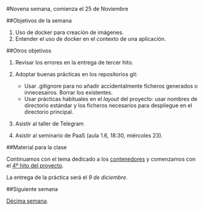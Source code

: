 #Novena semana, comienza el 25 de Noviembre

##Objetivos de la semana

1. Uso de docker para creación de imágenes.
2. Entender el uso de docker en el contexto de una aplicación. 


##Otros objetivos

1. Revisar los errores en la entrega de tercer hito.
1. Adoptar buenas prácticas en los repositorios git:
   - Usar .gitignore para no añadir accidentalmente ficheros generados o innecesairos. Borrar los existentes.
   - Usar prácticas habituales en el *layout* del proyecto: usar nombres de directorio estándar y los ficheros necesarios para despliegue en el directorio principal.

2. Asistir al taller de Telegram
3. Asistir al seminario de PaaS (aula 1.6, 18:30, miércoles 23).

##Material para la clase

Continuamos con el tema dedicado a los
[contenedores](http://jj.github.io/IV/documentos/temas/Contenedores) y comenzamos con el [4º hito del proyecto](http://jj.github.io/IV/documentos/practicas/4.Docker).

La entrega de la práctica será el *9 de diciembre*. 

##Siguiente semana

[Décima semana](10-semana.md). 
